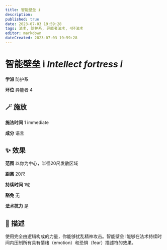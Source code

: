 ```yaml
---
title: 智能壁垒 i
description: 
published: true
date: 2023-07-03 19:59:28
tags: 法术, 防护系, 异能者法术, 4环法术
editor: markdown
dateCreated: 2023-07-03 19:59:28
---
```


# **智能壁垒 i** *Intellect fortress i*

**学派** 防护系 

**环位** 异能者 4

## 🪄 施放

**施法时间** 1 immediate

**成分** 语言

## ✨ 效果  

**范围** 以你为中心，半径20尺发散区域

**距离** 20尺  

**持续时间** 1轮 

**豁免** 无

**法术抗力** 是

## 📖 描述

使用完全由逻辑构成的力量，你能够扰乱精神攻击。智能壁垒 I能够在法术持续时间内压制所有具有情绪（emotion）和恐惧（fear）描述符的效果。
    